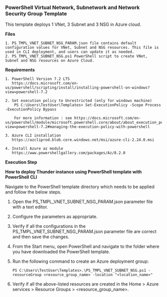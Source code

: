 ### PowerShell Virtual Network, Subnetwork and Network Security Group Template
This template deploys 1 VNet, 3 Subnet and 3 NSG in Azure cloud.


**Files**

    1. PS_TMPL_VNET_SUBNET_NSG_PARAM.json file contains default configuration values for VNet, Subnet and NSG resources. This file is used in CLI deployment, and users can update it as needed.
    2. PS_TMPL_VNET_SUBNET_NSG.ps1 PowerShell script to create VNet, Subnet and NSG resources on Azure Cloud.


**Requirements**

    1. PowerShell Version 7.2 LTS
	   https://docs.microsoft.com/en-us/powershell/scripting/install/installing-powershell-on-windows?view=powershell-7.2
	    
    2. Set execution policy to Unrestricted (only for windows machine)
        PS C:\Users\TestUser\Templates> Set-ExecutionPolicy -Scope Process -ExecutionPolicy Bypass
        
        For more information : see https://docs.microsoft.com/en-us/powershell/module/microsoft.powershell.core/about/about_execution_policies?view=powershell-7.2#managing-the-execution-policy-with-powershell

    3. Azure CLI installation
	   https://azcliprod.blob.core.windows.net/msi/azure-cli-2.24.0.msi

    4. Install Azure az module
	   https://www.powershellgallery.com/packages/Az/8.2.0


**Execution Step** 

**How to deploy Thunder instance using PowerShell template with PowerShell CLI** 

Navigate to the PowerShell template directory which needs to be applied and follow the below steps.

1. Open the PS_TMPL_VNET_SUBNET_NSG_PARAM.json parameter file with a text editor.
2. Configure the parameters as appropriate.
3. Verify if all the configurations in the PS_TMPL_VNET_SUBNET_NSG_PARAM.json parameter file are correct and then save the changes.
4. From the Start menu, open PowerShell and navigate to the folder where you have downloaded the PowerShell template.
5. Run the following command to create an Azure deployment group:

    ```PS C:\Users\TestUser\Templates>.\PS_TMPL_VNET_SUBNET_NSG.ps1 -resourceGroup <resource_group_name> -location "<location_name>"```

6. Verify if all the above-listed resources are created in the Home > Azure services > Resource Groups > <resource_group_name>.

